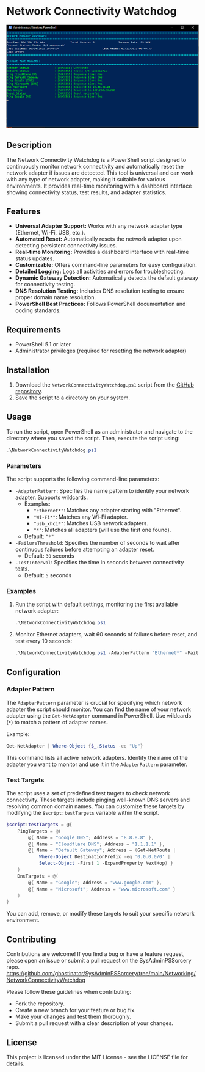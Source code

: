 
# Network Connectivity Watchdog

![Screenshot of terminal output](image.png)

## Description

The Network Connectivity Watchdog is a PowerShell script designed to continuously monitor network connectivity and automatically reset the network adapter if issues are detected. This tool is universal and can work with any type of network adapter, making it suitable for various environments. It provides real-time monitoring with a dashboard interface showing connectivity status, test results, and adapter statistics.

## Features

-   **Universal Adapter Support:** Works with any network adapter type (Ethernet, Wi-Fi, USB, etc.).
-   **Automated Reset:** Automatically resets the network adapter upon detecting persistent connectivity issues.
-   **Real-time Monitoring:** Provides a dashboard interface with real-time status updates.
-   **Customizable:** Offers command-line parameters for easy configuration.
-   **Detailed Logging:** Logs all activities and errors for troubleshooting.
-   **Dynamic Gateway Detection:** Automatically detects the default gateway for connectivity testing.
-   **DNS Resolution Testing:** Includes DNS resolution testing to ensure proper domain name resolution.
-   **PowerShell Best Practices:** Follows PowerShell documentation and coding standards.

## Requirements

-   PowerShell 5.1 or later
-   Administrator privileges (required for resetting the network adapter)

## Installation

1.  Download the `NetworkConnectivityWatchdog.ps1` script from the [GitHub repository](https://github.com/[username]/NetworkConnectivityWatchdog).
2.  Save the script to a directory on your system.

## Usage

To run the script, open PowerShell as an administrator and navigate to the directory where you saved the script. Then, execute the script using:

```powershell
.\NetworkConnectivityWatchdog.ps1
```

### Parameters

The script supports the following command-line parameters:

-   `-AdapterPattern`: Specifies the name pattern to identify your network adapter. Supports wildcards.
    -   Examples:
        -   `"Ethernet*"`: Matches any adapter starting with "Ethernet".
        -   `"Wi-Fi*"`: Matches any Wi-Fi adapter.
        -   `"usb_xhci*"`: Matches USB network adapters.
        -   `"*"`: Matches all adapters (will use the first one found).
    -   Default: `"*"`
-   `-FailureThreshold`: Specifies the number of seconds to wait after continuous failures before attempting an adapter reset.
    -   Default: `30` seconds
-   `-TestInterval`: Specifies the time in seconds between connectivity tests.
    -   Default: `5` seconds

### Examples

1.  Run the script with default settings, monitoring the first available network adapter:

    ```powershell
    .\NetworkConnectivityWatchdog.ps1
    ```

2.  Monitor Ethernet adapters, wait 60 seconds of failures before reset, and test every 10 seconds:

    ```powershell
    .\NetworkConnectivityWatchdog.ps1 -AdapterPattern "Ethernet*" -FailureThreshold 60 -TestInterval 10
    ```

## Configuration

### Adapter Pattern

The `AdapterPattern` parameter is crucial for specifying which network adapter the script should monitor. You can find the name of your network adapter using the `Get-NetAdapter` command in PowerShell. Use wildcards (`*`) to match a pattern of adapter names.

Example:

```powershell
Get-NetAdapter | Where-Object {$_.Status -eq "Up"}
```

This command lists all active network adapters. Identify the name of the adapter you want to monitor and use it in the `AdapterPattern` parameter.

### Test Targets

The script uses a set of predefined test targets to check network connectivity. These targets include pinging well-known DNS servers and resolving common domain names. You can customize these targets by modifying the `$script:testTargets` variable within the script.

```powershell
$script:testTargets = @{
    PingTargets = @(
        @{ Name = "Google DNS"; Address = "8.8.8.8" },
        @{ Name = "Cloudflare DNS"; Address = "1.1.1.1" },
        @{ Name = "Default Gateway"; Address = (Get-NetRoute |
            Where-Object DestinationPrefix -eq '0.0.0.0/0' |
            Select-Object -First 1 -ExpandProperty NextHop) }
    )
    DnsTargets = @(
        @{ Name = "Google"; Address = "www.google.com" },
        @{ Name = "Microsoft"; Address = "www.microsoft.com" }
    )
}
```

You can add, remove, or modify these targets to suit your specific network environment.

## Contributing

Contributions are welcome! If you find a bug or have a feature request, please open an issue or submit a pull request on the SysAdminPSSorcery repo. https://github.com/ghostinator/SysAdminPSSorcery/tree/main/Networking/NetworkConnectivityWatchdog

Please follow these guidelines when contributing:

-   Fork the repository.
-   Create a new branch for your feature or bug fix.
-   Make your changes and test them thoroughly.
-   Submit a pull request with a clear description of your changes.

## License

This project is licensed under the MIT License - see the LICENSE file for details.
